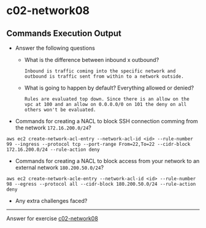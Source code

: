 # c02-network08

## Commands Execution Output

- Answer the following questions
  - What is the difference between inbound x outbound?
    ```
    Inbound is traffic coming into the specific network and outbound is traffic sent from within to a network outside. 
    ```
    
  - What is going to happen by default? Everything allowed or denied?
    ```
    Rules are evaluated top down. Since there is an allow on the vpc at 100 and an allow on 0.0.0.0/0 on 101 the deny on all others won't be evaluated. 
    ```
    

- Commands for creating a NACL to block SSH connection comming from the network `172.16.200.0/24`?
```
aws ec2 create-network-acl-entry --network-acl-id <id> --rule-number 99 --ingress --protocol tcp --port-range From=22,To=22 --cidr-block 172.16.200.0/24 --rule-action deny

```

- Commands for creating a NACL to block access from your network to an external network `180.200.50.0/24`?

```
aws ec2 create-network-acle-entry --network-acl-id <id> --rule-number 98 --egress --protocol all --cidr-block 180.200.50.0/24 --rule-action deny
```

- Any extra challenges faced?

<!-- Don't change anything below this point-->
***
Answer for exercise [c02-network08](https://github.com/devopsacademyau/academy/blob/80a940b39bc3ae40378abe7af015cb3c207463f6/classes/02class/exercises/c02-network08/README.md)